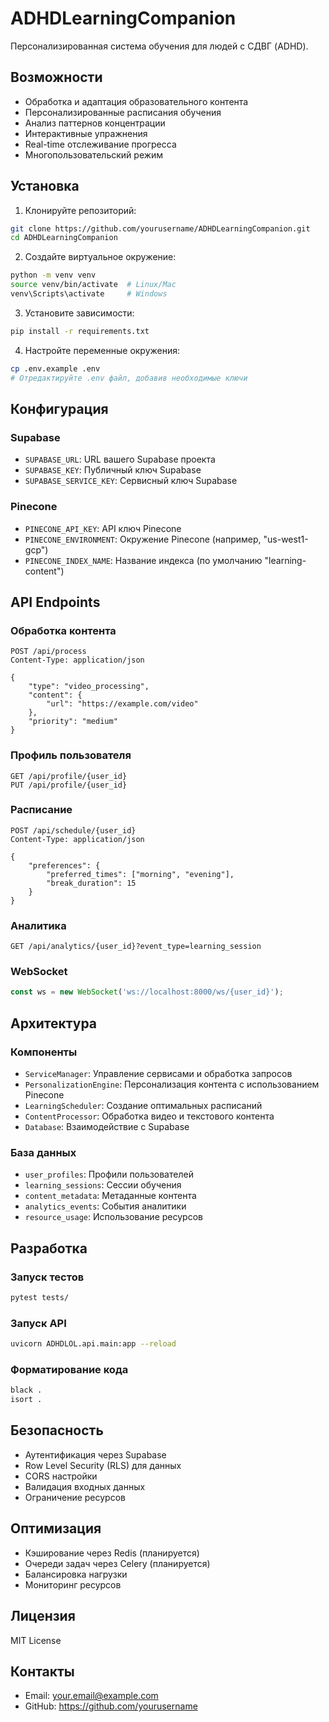 # ADHDLearningCompanion

Персонализированная система обучения для людей с СДВГ (ADHD).

## Возможности

- Обработка и адаптация образовательного контента
- Персонализированные расписания обучения
- Анализ паттернов концентрации
- Интерактивные упражнения
- Real-time отслеживание прогресса
- Многопользовательский режим

## Установка

1. Клонируйте репозиторий:
```bash
git clone https://github.com/yourusername/ADHDLearningCompanion.git
cd ADHDLearningCompanion
```

2. Создайте виртуальное окружение:
```bash
python -m venv venv
source venv/bin/activate  # Linux/Mac
venv\Scripts\activate     # Windows
```

3. Установите зависимости:
```bash
pip install -r requirements.txt
```

4. Настройте переменные окружения:
```bash
cp .env.example .env
# Отредактируйте .env файл, добавив необходимые ключи
```

## Конфигурация

### Supabase
- `SUPABASE_URL`: URL вашего Supabase проекта
- `SUPABASE_KEY`: Публичный ключ Supabase
- `SUPABASE_SERVICE_KEY`: Сервисный ключ Supabase

### Pinecone
- `PINECONE_API_KEY`: API ключ Pinecone
- `PINECONE_ENVIRONMENT`: Окружение Pinecone (например, "us-west1-gcp")
- `PINECONE_INDEX_NAME`: Название индекса (по умолчанию "learning-content")

## API Endpoints

### Обработка контента
```http
POST /api/process
Content-Type: application/json

{
    "type": "video_processing",
    "content": {
        "url": "https://example.com/video"
    },
    "priority": "medium"
}
```

### Профиль пользователя
```http
GET /api/profile/{user_id}
PUT /api/profile/{user_id}
```

### Расписание
```http
POST /api/schedule/{user_id}
Content-Type: application/json

{
    "preferences": {
        "preferred_times": ["morning", "evening"],
        "break_duration": 15
    }
}
```

### Аналитика
```http
GET /api/analytics/{user_id}?event_type=learning_session
```

### WebSocket
```javascript
const ws = new WebSocket('ws://localhost:8000/ws/{user_id}');
```

## Архитектура

### Компоненты
- `ServiceManager`: Управление сервисами и обработка запросов
- `PersonalizationEngine`: Персонализация контента с использованием Pinecone
- `LearningScheduler`: Создание оптимальных расписаний
- `ContentProcessor`: Обработка видео и текстового контента
- `Database`: Взаимодействие с Supabase

### База данных
- `user_profiles`: Профили пользователей
- `learning_sessions`: Сессии обучения
- `content_metadata`: Метаданные контента
- `analytics_events`: События аналитики
- `resource_usage`: Использование ресурсов

## Разработка

### Запуск тестов
```bash
pytest tests/
```

### Запуск API
```bash
uvicorn ADHDLOL.api.main:app --reload
```

### Форматирование кода
```bash
black .
isort .
```

## Безопасность

- Аутентификация через Supabase
- Row Level Security (RLS) для данных
- CORS настройки
- Валидация входных данных
- Ограничение ресурсов

## Оптимизация

- Кэширование через Redis (планируется)
- Очереди задач через Celery (планируется)
- Балансировка нагрузки
- Мониторинг ресурсов

## Лицензия

MIT License

## Контакты

- Email: your.email@example.com
- GitHub: https://github.com/yourusername 